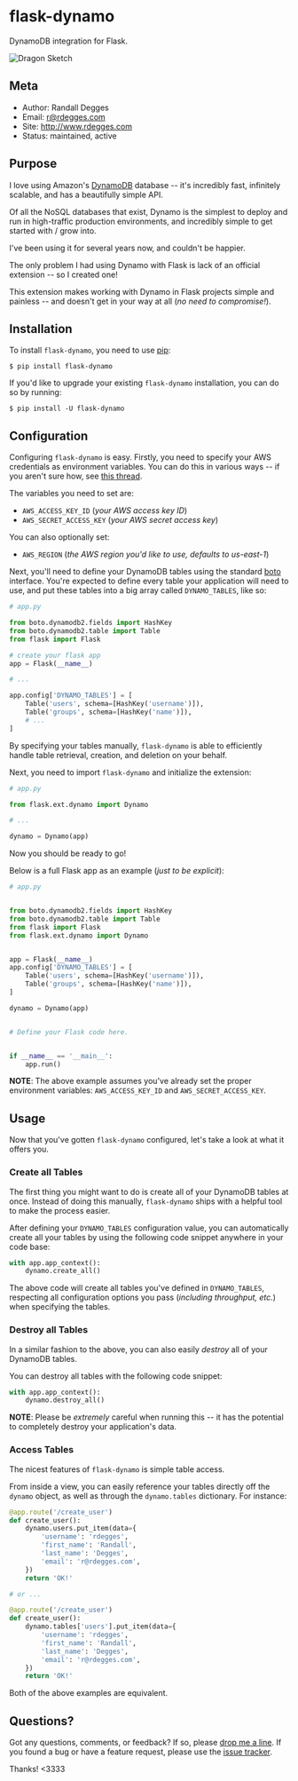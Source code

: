 # flask-dynamo

DynamoDB integration for Flask.


![Dragon Sketch][]


## Meta

- Author: Randall Degges
- Email: r@rdegges.com
- Site: http://www.rdegges.com
- Status: maintained, active


## Purpose

I love using Amazon's [DynamoDB][] database -- it's incredibly fast, infinitely
scalable, and has a beautifully simple API.

Of all the NoSQL databases that exist, Dynamo is the simplest to deploy and run
in high-traffic production environments, and incredibly simple to get started
with / grow into.

I've been using it for several years now, and couldn't be happier.

The only problem I had using Dynamo with Flask is lack of an official extension
-- so I created one!

This extension makes working with Dynamo in Flask projects simple and painless
-- and doesn't get in your way at all (*no need to compromise!*).


## Installation

To install `flask-dynamo`, you need to use [pip][]:

```console
$ pip install flask-dynamo
```

If you'd like to upgrade your existing `flask-dynamo` installation, you can do
so by running:

```console
$ pip install -U flask-dynamo
```


## Configuration

Configuring `flask-dynamo` is easy.  Firstly, you need to specify your AWS
credentials as environment variables.  You can do this in various ways -- if
you aren't sure how, see [this thread][].

The variables you need to set are:

- `AWS_ACCESS_KEY_ID` (*your AWS access key ID*)
- `AWS_SECRET_ACCESS_KEY` (*your AWS secret access key*)

You can also optionally set:

- `AWS_REGION` (*the AWS region you'd like to use, defaults to us-east-1*)

Next, you'll need to define your DynamoDB tables using the standard [boto][]
interface.  You're expected to define every table your application will need to
use, and put these tables into a big array called `DYNAMO_TABLES`, like so:

```python
# app.py

from boto.dynamodb2.fields import HashKey
from boto.dynamodb2.table import Table
from flask import Flask

# create your flask app
app = Flask(__name__)

# ...

app.config['DYNAMO_TABLES'] = [
    Table('users', schema=[HashKey('username')]),
    Table('groups', schema=[HashKey('name')]),
    # ...
]
```

By specifying your tables manually, `flask-dynamo` is able to efficiently handle
table retrieval, creation, and deletion on your behalf.

Next, you need to import `flask-dynamo` and initialize the extension:

```python
# app.py

from flask.ext.dynamo import Dynamo

# ...

dynamo = Dynamo(app)
```

Now you should be ready to go!

Below is a full Flask app as an example (*just to be explicit*):

```python
# app.py


from boto.dynamodb2.fields import HashKey
from boto.dynamodb2.table import Table
from flask import Flask
from flask.ext.dynamo import Dynamo


app = Flask(__name__)
app.config['DYNAMO_TABLES'] = [
    Table('users', schema=[HashKey('username')]),
    Table('groups', schema=[HashKey('name')]),
]

dynamo = Dynamo(app)


# Define your Flask code here.


if __name__ == '__main__':
    app.run()
```

**NOTE**: The above example assumes you've already set the proper environment
variables: `AWS_ACCESS_KEY_ID` and `AWS_SECRET_ACCESS_KEY`.


## Usage

Now that you've gotten `flask-dynamo` configured, let's take a look at what it
offers you.


### Create all Tables

The first thing you might want to do is create all of your DynamoDB tables at
once.  Instead of doing this manually, `flask-dynamo` ships with a helpful tool
to make the process easier.

After defining your `DYNAMO_TABLES` configuration value, you can automatically
create all your tables by using the following code snippet anywhere in your
code base:

```python
with app.app_context():
    dynamo.create_all()
```

The above code will create all tables you've defined in `DYNAMO_TABLES`,
respecting all configuration options you pass (*including throughput, etc.*)
when specifying the tables.


### Destroy all Tables

In a similar fashion to the above, you can also easily *destroy* all of your
DynamoDB tables.

You can destroy all tables with the following code snippet:

```python
with app.app_context():
    dynamo.destroy_all()
```

**NOTE**: Please be *extremely* careful when running this -- it has the
potential to completely destroy your application's data.


### Access Tables

The nicest features of `flask-dynamo` is simple table access.

From inside a view, you can easily reference your tables directly off the
`dynamo` object, as well as through the `dynamo.tables` dictionary.  For
instance:

```python
@app.route('/create_user')
def create_user():
    dynamo.users.put_item(data={
        'username': 'rdegges',
        'first_name': 'Randall',
        'last_name': 'Degges',
        'email': 'r@rdegges.com',
    })
    return 'OK!'

# or ...

@app.route('/create_user')
def create_user():
    dynamo.tables['users'].put_item(data={
        'username': 'rdegges',
        'first_name': 'Randall',
        'last_name': 'Degges',
        'email': 'r@rdegges.com',
    })
    return 'OK!'
```

Both of the above examples are equivalent.


## Questions?

Got any questions, comments, or feedback?  If so, please [drop me a line][].  If
you found a bug or have a feature request, please use the [issue tracker][].

Thanks!  &lt;3333


  [Dragon Sketch]: https://github.com/rdegges/flask-dynamo/raw/master/assets/dragon-sketch.jpg "Dragon Sketch"
  [DynamoDB]: http://aws.amazon.com/dynamodb/ "DynamoDB"
  [pip]: http://pip.readthedocs.org/en/latest/ "pip"
  [this thread]: http://stackoverflow.com/questions/5971312/how-to-set-environment-variables-in-python "How to Set Environment Variables in Python"
  [boto]: http://boto.readthedocs.org/en/latest/dynamodb2_tut.html "Boto DynamoDB"
  [drop me a line]: mailto:r@rdegges.com
  [issue tracker]: https://github.com/rdegges/flask-dynamo/issues "Flask-Dynamo Issue Tracker"
